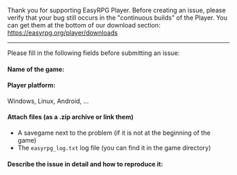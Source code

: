 Thank you for supporting EasyRPG Player.
Before creating an issue, please verify that your bug still occurs in the "continuous builds" of the Player.
You can get them at the bottom of our download section: https://easyrpg.org/player/downloads

---
Please fill in the following fields before submitting an issue:
#### Name of the game:

#### Player platform:
Windows, Linux, Android, ...

#### Attach files (as a .zip archive or link them)
 - A savegame next to the problem (if it is not at the beginning of the game)
 - The `easyrpg_log.txt` log file (you can find it in the game directory)

#### Describe the issue in detail and how to reproduce it:

